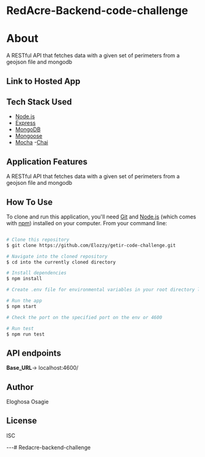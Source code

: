 # RedAcre-Backend-code-challenge

# About

A RESTful API that fetches data with a given set of perimeters from a geojson file and mongodb

## Link to Hosted App


## Tech Stack Used

- [Node.js](https://nodejs.org/)
- [Express](https://expressjs.com/)
- [MongoDB](https://www.mongodb.com/)
- [Mongoose](https://mongoosejs.com/)
- [Mocha](https://mochajs.org/) 
-[Chai](https://www.chaijs.com/)

## Application Features

A RESTful API that fetches data with a given set of perimeters from a geojson file and mongodb

## How To Use

To clone and run this application, you'll need [Git](https://git-scm.com) and [Node.js](https://nodejs.org/en/download/) (which comes with [npm](http://npmjs.com)) installed on your computer. From your command line:

```bash

# Clone this repository
$ git clone https://github.com/Elozzy/getir-code-challenge.git

# Navigate into the cloned repository
$ cd into the currently cloned directory

# Install dependencies
$ npm install

# Create .env file for environmental variables in your root directory like the sample.env file and provide the keys

# Run the app
$ npm start

# Check the port on the specified port on the env or 4600

# Run test
$ npm run test
```

## API endpoints

**Base_URL**-> localhost:4600/



## Author

Eloghosa Osagie

## License

ISC

---# Redacre-backend-challenge
